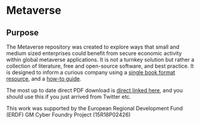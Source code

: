 # Metaverse

## Purpose

The Metaverse repository was created to explore ways that small and medium sized enterprises could benefit from secure economic activity within global metaverse applications. It is not a turnkey solution but rather a collection of literature, free and open-source software, and best practice. It is designed to inform a curious company using a [single book format resource](https://github.com/GMCyberFoundry/Metaverse/raw/draft/Book/metaverseBTC.pdf), and a [how-to guide](https://github.com/GMCyberFoundry/Metaverse/tree/main/Lab).

The most up to date direct PDF download is [direct linked here](https://github.com/GMCyberFoundry/Metaverse/raw/draft/Book/metaverseBTC.pdf), and you should use this if you just arrived from Twitter etc.

This work was supported by the European Regional Development Fund (ERDF) GM Cyber Foundry Project (15R18P02426)
